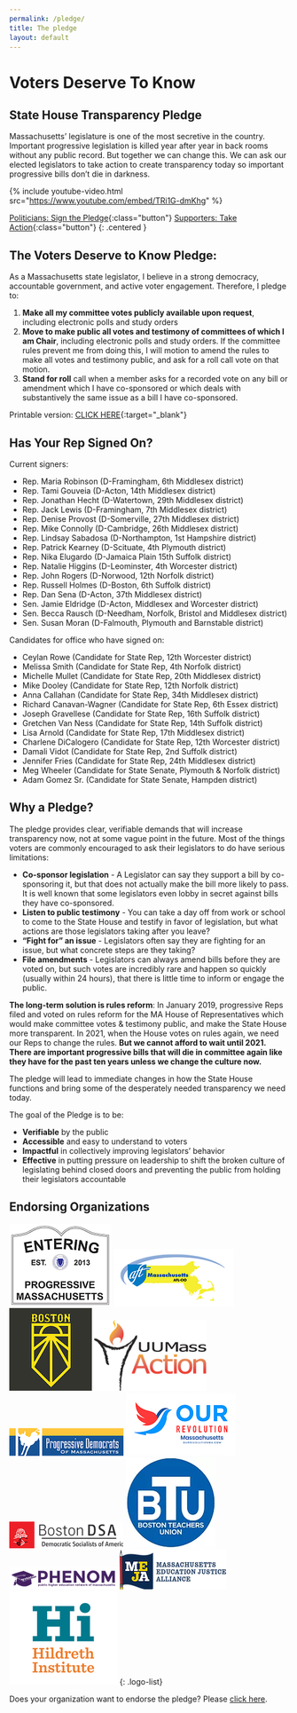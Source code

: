 ```yaml
---
permalink: /pledge/
title: The pledge
layout: default
---
```

# Voters Deserve To Know

## State House Transparency Pledge

Massachusetts’ legislature is one of the most secretive in the country.  Important progressive legislation is killed year after year in back rooms without any public record. But together we can change this.  We can ask our elected legislators to take action to create transparency today so important progressive bills don’t die in darkness.

{% include youtube-video.html src="https://www.youtube.com/embed/TRi1G-dmKhg" %}

[Politicians: Sign the Pledge](https://docs.google.com/forms/d/e/1FAIpQLSeM8Plqo4MUaGlb_kSfyYrt8E0u_c1Xda133m4xrMkJiBCRVg/viewform?usp=sf_link){:class="button"} [Supporters: Take Action](/pledge-supporter){:class="button"} {: .centered }

## The Voters Deserve to Know Pledge:

As a Massachusetts state legislator, I believe in a strong democracy, accountable government, and active voter engagement. Therefore, I pledge to:

1. **Make all my committee votes publicly available upon request**, including electronic polls and study orders
2. **Move to make public all votes and testimony of committees of which I am Chair**, including electronic polls and study orders. If the committee rules prevent me from doing this, I will motion to amend the rules to make all votes and testimony public, and ask for a roll call vote on that motion.
3. **Stand for roll** call when a member asks for a recorded vote on any bill or amendment which I have co-sponsored or which deals with substantively the same issue as a bill I have co-sponsored.

Printable version: [CLICK HERE](/assets/pledge.pdf){:target="_blank"}

## Has Your Rep Signed On?

Current signers:

* Rep. Maria Robinson (D-Framingham, 6th Middlesex district)
* Rep. Tami Gouveia (D-Acton, 14th Middlesex district)
* Rep. Jonathan Hecht (D-Watertown, 29th Middlesex district)
* Rep. Jack Lewis (D-Framingham, 7th Middlesex district)
* Rep. Denise Provost (D-Somerville, 27th Middlesex district)
* Rep. Mike Connolly (D-Cambridge, 26th Middlesex district)
* Rep. Lindsay Sabadosa (D-Northampton, 1st Hampshire district)
* Rep. Patrick Kearney (D-Scituate, 4th Plymouth district)
* Rep. Nika Elugardo (D-Jamaica Plain 15th Suffolk district)
* Rep. Natalie Higgins (D-Leominster, 4th Worcester district)
* Rep. John Rogers (D-Norwood, 12th Norfolk district)
* Rep. Russell Holmes (D-Boston, 6th Suffolk district)
* Rep. Dan Sena (D-Acton, 37th Middlesex district)
* Sen. Jamie Eldridge (D-Acton, Middlesex and Worcester district)
* Sen. Becca Rausch (D-Needham, Norfolk, Bristol and Middlesex district)
* Sen. Susan Moran (D-Falmouth, Plymouth and Barnstable district)

Candidates for office who have signed on:

* Ceylan Rowe (Candidate for State Rep, 12th Worcester district)
* Melissa Smith (Candidate for State Rep, 4th Norfolk district)
* Michelle Mullet (Candidate for State Rep, 20th Middlesex district)
* Mike Dooley (Candidate for State Rep, 12th Norfolk district)
* Anna Callahan (Candidate for State Rep, 34th Middlesex district)
* Richard Canavan-Wagner (Candidate for State Rep, 6th Essex district)
* Joseph Gravellese (Candidate for State Rep, 16th Suffolk district)
* Gretchen Van Ness (Candidate for State Rep, 14th Suffolk district)
* Lisa Arnold (Candidate for State Rep, 17th Middlesex district)
* Charlene DiCalogero (Candidate for State Rep, 12th Worcester district)
* Damali Vidot (Candidate for State Rep, 2nd Suffolk district)
* Jennifer Fries (Candidate for State Rep, 24th Middlesex district)
* Meg Wheeler (Candidate for State Senate, Plymouth & Norfolk district)
* Adam Gomez Sr. (Candidate for State Senate, Hampden district)

## Why a Pledge?

The pledge provides clear, verifiable demands that will increase transparency now, not at some vague point in the future. Most of the things voters are commonly encouraged to ask their legislators to do have serious limitations:

* **Co-sponsor legislation** - A Legislator can say they support a bill by co-sponsoring it, but that does not actually make the bill more likely to pass. It is well known that some legislators even lobby in secret against bills they have co-sponsored.
* **Listen to public testimony** - You can take a day off from work or school to come to the State House and testify in favor of legislation, but what actions are those legislators taking after you leave?
* **“Fight for” an issue** - Legislators often say they are fighting for an issue, but what concrete steps are they taking?
* **File amendments** - Legislators can always amend bills before they are voted on, but such votes are incredibly rare and happen so quickly (usually within 24 hours), that there is little time to inform or engage the public.

**The long-term solution is rules reform**: In January 2019, progressive Reps filed and voted on rules reform for the MA House of Representatives which would make committee votes & testimony public, and make the State House more transparent. In 2021, when the House votes on rules again, we need our Reps to change the rules. **But we cannot afford to wait until 2021. There are important progressive bills that will die in committee again like they have for the past ten years unless we change the culture now.**

The pledge will lead to immediate changes in how the State House functions and bring some of the desperately needed transparency we need today.

The goal of the Pledge is to be:

* **Verifiable** by the public
* **Accessible** and easy to understand to voters
* **Impactful** in collectively improving legislators’ behavior
* **Effective** in putting pressure on leadership to shift the broken culture of legislating behind closed doors and preventing the public from holding their legislators accountable

## Endorsing Organizations

![Progressive Massachusetts logo](/img/pledge-endorsements/prog-mass.png) ![AFT logo](/img/pledge-endorsements/AFT-MA.png) ![Sunrise Boston logo](/img/pledge-endorsements/Sunrise.png) ![UU MassAction logo](/img/pledge-endorsements/UUMassAction.png) ![Progressive Democrats of Massachusetts logo](/img/pledge-endorsements/PDM.png) ![Our Revolution Massachusetts logo](/img/pledge-endorsements/ORMA.png) ![Boston Democratic Socialists of America logo](/img/pledge-endorsements/DSA.png) ![Boston Teachers Union logo](/img/pledge-endorsements/BTU.png) ![Public higher education network of Massachusetts logo](/img/pledge-endorsements/PHENOM.png) ![Massachusetts education justice alliance logo](/img/pledge-endorsements/MEJA.png) ![Hildreth Institute logo](/img/pledge-endorsements/HI.png) {: .logo-list}

Does your organization want to endorse the pledge?  Please [click here](https://docs.google.com/forms/d/e/1FAIpQLSclngQNhXPAlUrZHgvy8oH8FPgCOsdrx0N8FIC3YSrCJ4OzBw/viewform?usp=sf_link).